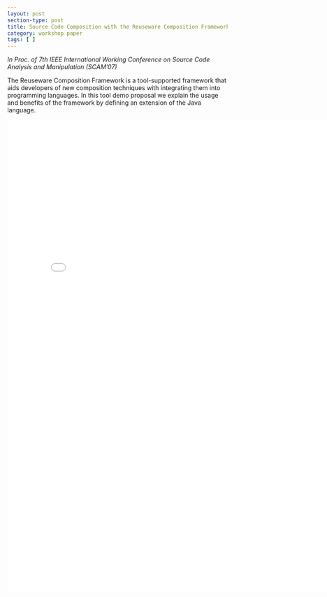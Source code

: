 ```yaml
---
layout: post
section-type: post
title: Source Code Composition with the Reuseware Composition Framework
category: workshop paper
tags: [ ]
---
```

_In Proc. of 7th IEEE International Working Conference on Source Code Analysis and Manipulation (SCAM’07)_

The Reuseware Composition Framework is a tool-supported
framework that aids developers of new composition
techniques with integrating them into programming
languages. In this tool demo proposal we explain the usage
and benefits of the framework by defining an extension of
the Java language.

<embed src="/publications/2007_SCAM_ReusewareDemo.pdf" width="800" height="1080" type='application/pdf'/>
